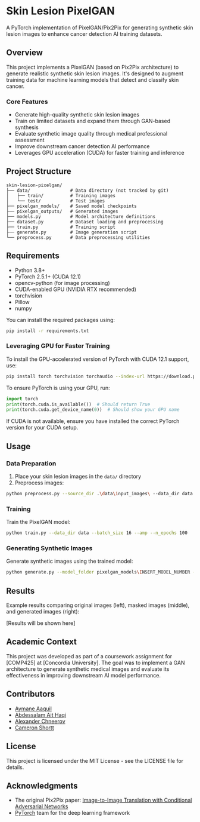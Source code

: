 # Skin Lesion PixelGAN

A PyTorch implementation of PixelGAN/Pix2Pix for generating synthetic skin lesion images to enhance cancer detection AI training datasets.

## Overview

This project implements a PixelGAN (based on Pix2Pix architecture) to generate realistic synthetic skin lesion images. It's designed to augment training data for machine learning models that detect and classify skin cancer.

### Core Features
- Generate high-quality synthetic skin lesion images
- Train on limited datasets and expand them through GAN-based synthesis
- Evaluate synthetic image quality through medical professional assessment
- Improve downstream cancer detection AI performance
- Leverages GPU acceleration (CUDA) for faster training and inference

## Project Structure

```
skin-lesion-pixelgan/
├── data/               # Data directory (not tracked by git)
│   ├── train/          # Training images
│   └── test/           # Test images
├── pixelgan_models/    # Saved model checkpoints
├── pixelgan_outputs/   # Generated images
├── models.py           # Model architecture definitions
├── dataset.py          # Dataset loading and preprocessing
├── train.py            # Training script
├── generate.py         # Image generation script
└── preprocess.py       # Data preprocessing utilities
```

## Requirements

- Python 3.8+
- PyTorch 2.5.1+ (CUDA 12.1)
- opencv-python (for image processing)
- CUDA-enabled GPU (NVIDIA RTX recommended)
- torchvision
- Pillow
- numpy

You can install the required packages using:
```bash
pip install -r requirements.txt
```

### Leveraging GPU for Faster Training
To install the GPU-accelerated version of PyTorch with CUDA 12.1 support, use:

```bash
pip install torch torchvision torchaudio --index-url https://download.pytorch.org/whl/cu121
```

To ensure PyTorch is using your GPU, run:
```python
import torch
print(torch.cuda.is_available())  # Should return True
print(torch.cuda.get_device_name(0))  # Should show your GPU name
```
If CUDA is not available, ensure you have installed the correct PyTorch version for your CUDA setup.

## Usage

### Data Preparation

1. Place your skin lesion images in the `data/` directory
2. Preprocess images:
```bash
python preprocess.py --source_dir .\data\input_images\ --data_dir data
```

### Training

Train the PixelGAN model:
```bash
python train.py --data_dir data --batch_size 16 --amp --n_epochs 100
```

### Generating Synthetic Images

Generate synthetic images using the trained model:
```bash
python generate.py --model_folder pixelgan_models\INSERT_MODEL_NUMBER --input_dir data/test --num_images 20 --output_dir pixelgan_outputs/generated_final
```

## Results

Example results comparing original images (left), masked images (middle), and generated images (right):

[Results will be shown here]

## Academic Context

This project was developed as part of a coursework assignment for [COMP425] at [Concordia University]. The goal was to implement a GAN architecture to generate synthetic medical images and evaluate its effectiveness in improving downstream AI model performance.

## Contributors

- [Aymane Aaquil](https://github.com/aymaneaaquil)
- [Abdessalam Ait Haqi](https://github.com/AbdessalamAithaqi)
- [Alexander Chneerov](https://github.com/achneerov)
- [Cameron Shortt](https://github.com/cameronsshortt)

## License

This project is licensed under the MIT License - see the LICENSE file for details.

## Acknowledgments

- The original Pix2Pix paper: [Image-to-Image Translation with Conditional Adversarial Networks](https://arxiv.org/abs/1611.07004)
- [PyTorch](https://pytorch.org/) team for the deep learning framework
